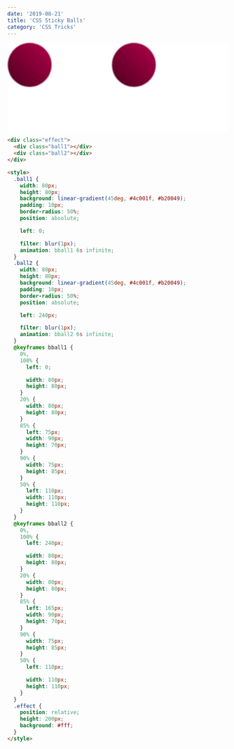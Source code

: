```yaml
---
date: '2019-08-21'
title: 'CSS Sticky Balls'
category: 'CSS Tricks'
---
```


<div class="effect">
  <div class="ball1"></div>
  <div class="ball2"></div>
</div>

<style>
  .ball1 {
    width: 80px;
    height: 80px;
    background: linear-gradient( 45deg,#4c001f,#b20049 );
    padding: 10px;
    border-radius: 50%;
    position: absolute;

    left: 0;

    filter: blur(1px);
    animation: bball1 6s infinite;
  }
  .ball2 {
    width: 80px;
    height: 80px;
    background: linear-gradient( 45deg,#4c001f,#b20049 );
    padding: 10px;
    border-radius: 50%;
    position: absolute;

    left: 240px;

    filter: blur(1px);
    animation: bball2 6s infinite;
  }
  @keyframes bball1 {
    0%,
    100% {
      left: 0;

      width: 80px;
      height: 80px;
    }
    20% {

      width: 80px;
      height: 80px;
    }
    85% {

      left: 75px;
      width: 90px;
      height: 70px;
    }
    90% {

      width: 75px;
      height: 85px;
    }
    50% {

      left: 110px;
      width: 110px;
      height: 110px;
    }
  }
  @keyframes bball2 {
    0%,
    100% {
      left: 240px;

      width: 80px;
      height: 80px;
    }
    20% {

      width: 80px;
      height: 80px;
    }
    85% {

      left: 165px;
      width: 90px;
      height: 70px;
    }
    90% {

      width: 75px;
      height: 85px;
    }
    50% {
      left: 110px;

      width: 110px;
      height: 110px;
    }
  }
  .effect {
    position: relative;
    height: 200px;
    background: #fff;
  }
</style>

```html
<div class="effect">
  <div class="ball1"></div>
  <div class="ball2"></div>
</div>

<style>
  .ball1 {
    width: 80px;
    height: 80px;
    background: linear-gradient(45deg, #4c001f, #b20049);
    padding: 10px;
    border-radius: 50%;
    position: absolute;

    left: 0;

    filter: blur(1px);
    animation: bball1 6s infinite;
  }
  .ball2 {
    width: 80px;
    height: 80px;
    background: linear-gradient(45deg, #4c001f, #b20049);
    padding: 10px;
    border-radius: 50%;
    position: absolute;

    left: 240px;

    filter: blur(1px);
    animation: bball2 6s infinite;
  }
  @keyframes bball1 {
    0%,
    100% {
      left: 0;

      width: 80px;
      height: 80px;
    }
    20% {
      width: 80px;
      height: 80px;
    }
    85% {
      left: 75px;
      width: 90px;
      height: 70px;
    }
    90% {
      width: 75px;
      height: 85px;
    }
    50% {
      left: 110px;
      width: 110px;
      height: 110px;
    }
  }
  @keyframes bball2 {
    0%,
    100% {
      left: 240px;

      width: 80px;
      height: 80px;
    }
    20% {
      width: 80px;
      height: 80px;
    }
    85% {
      left: 165px;
      width: 90px;
      height: 70px;
    }
    90% {
      width: 75px;
      height: 85px;
    }
    50% {
      left: 110px;

      width: 110px;
      height: 110px;
    }
  }
  .effect {
    position: relative;
    height: 200px;
    background: #fff;
  }
</style>
```
